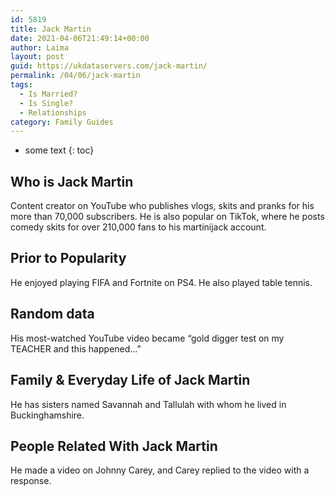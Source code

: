 ```yaml
---
id: 5819
title: Jack Martin
date: 2021-04-06T21:49:14+00:00
author: Laima
layout: post
guid: https://ukdataservers.com/jack-martin/
permalink: /04/06/jack-martin
tags:
  - Is Married?
  - Is Single?
  - Relationships
category: Family Guides
---
```


* some text
{: toc}


## Who is Jack Martin
                  
                  
                  
Content creator on YouTube who publishes vlogs, skits and pranks for his more than 70,000 subscribers. He is also popular on TikTok, where he posts comedy skits for over 210,000 fans to his martinijack account. 
                  
              
            
              
            
                
                
                
## Prior to Popularity
                  
                  
                  
He enjoyed playing FIFA and Fortnite on PS4. He also played table tennis.
                  
              
            
              
            
                
                
                
## Random data
                  
                  
                  
His most-watched YouTube video became &#8220;gold digger test on my TEACHER and this happened&#8230;&#8221;
                  
              
            
              
            
                
                
                
## Family & Everyday Life of Jack Martin
                  
                  
                  
He has sisters named Savannah and Tallulah with whom he lived in Buckinghamshire.
                  
              
            
              
            
                
                
                
## People Related With Jack Martin
                  
                  
                  
He made a video on Johnny Carey, and Carey replied to the video with a response.
                  
              
            
              
            
                
              
            
              
              
            
            
              
            
          
          
          